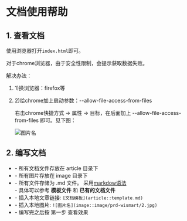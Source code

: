 文档使用帮助
====

## 1. 查看文档

使用浏览器打开`index.html`即可。

对于chrome浏览器，由于安全性限制，会提示获取数据失败。

解决办法：

1.  1)换浏览器：firefox等

2.  2)给chrome加上启动参数：--allow-file-access-from-files 

    右击chrome快捷方式 -> 属性 -> 目标，在后面加上 --allow-file-access-from-files 即可。见下图：

    ![图片名](image::image/1.jpg)


## 2. 编写文档

*   \- 所有文档文件存放在 article 目录下
*   \- 所有图片存放在 image 目录下
*   \- 所有文件存储为 .md 文件。 采用[markdow语法](http://wowubuntu.com/markdown/#blockquote)    
    \- 具体可以参考 **模板文件** 和 **已有的文档文件**
*   \- 插入本地文章链接: `[文档模板](article::template.md)`
*   \- 插入本地图片: `![图片名](image::image/prd-wismart/2.jpg)`
*   \- 编写完之后按 第一步 查看效果

